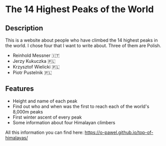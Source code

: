 # The 14 Highest Peaks of the World

## Description

This is a website about people who have climbed the 14 highest peaks in the world.
I chose four that I want to write about. Three of them are Polish.

- Reinhold Messner  🇮🇹
- Jerzy Kukuczka  🇵🇱
- Krzysztof Wielicki  🇵🇱
- Piotr Pustelnik  🇵🇱

## Features

- Height and name of each peak
- Find out who and when was the first to reach each of the world's 8,000m peaks
- First winter ascent of every peak
- Some information about four Himalayan climbers

All this information you can find here: https://o-pawel.github.io/top-of-himalayas/
